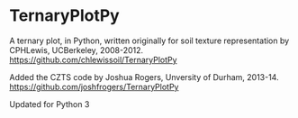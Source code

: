 TernaryPlotPy
=============

A ternary plot, in Python, written originally for soil texture representation by CPHLewis, UCBerkeley, 2008-2012. https://github.com/chlewissoil/TernaryPlotPy

Added the CZTS code by Joshua Rogers, Unversity of Durham, 2013-14.  https://github.com/joshfrogers/TernaryPlotPy

Updated for Python 3

